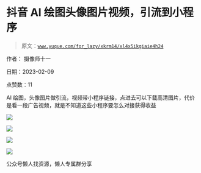 # 抖音 AI 绘图头像图片视频，引流到小程序

> 原文：[`www.yuque.com/for_lazy/xkrm14/xl4x5ikgiaie4h24`](https://www.yuque.com/for_lazy/xkrm14/xl4x5ikgiaie4h24)

作者： 摄像师十一

日期：2023-02-09

点赞数：11

AI 绘图，头像图片做引流，视频带小程序链接，点进去可以下载高清图片，代价是看一段广告视频，就是不知道这些小程序要怎么对接获得收益

![](img/c04be49697ec9e9ad835befe756c4154.png)

![](img/eb2a3ef08c4aad35209a7aa3b0f19b6c.png)

![](img/3366bb521f715b726aa77e27e68cece5.png)

![](img/e8e2097fc22ed18be4102748d22ca073.png)

公众号懒人找资源，懒人专属群分享

